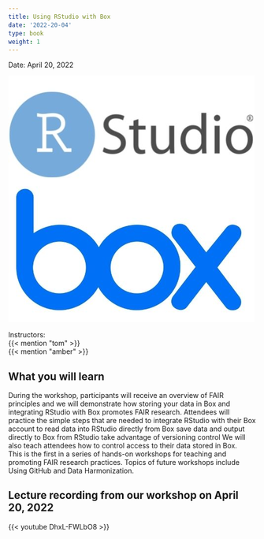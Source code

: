 ```yaml
---
title: Using RStudio with Box
date: '2022-20-04'
type: book
weight: 1
---
```


Date: April 20, 2022 
<BR>


<!--more-->

![](/rstudio_box_logo.jpg)


Instructors: <br>
{{< mention "tom" >}}
<br>
{{< mention "amber" >}}
<br>

## What you will learn

During the workshop, participants will receive an overview of FAIR principles and we will demonstrate how storing your data in Box and integrating RStudio with Box promotes FAIR research. Attendees will practice the simple steps that are needed to integrate RStudio with their Box account to 
read data into RStudio directly from Box
save data and output directly to Box from RStudio
take advantage of versioning control
We will also teach attendees how to control access to their data stored in Box. 
 
This is the first in a series of hands-on workshops for teaching and promoting FAIR research practices. Topics of future workshops include Using GitHub and Data Harmonization. 

## Lecture recording from our workshop on April 20, 2022

{{< youtube DhxL-FWLbO8 >}}

